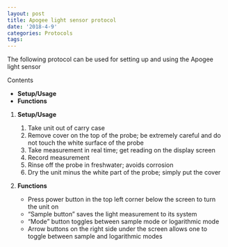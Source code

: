```yaml
---
layout: post
title: Apogee light sensor protocol 
date: '2018-4-9'
categories: Protocols
tags: 
---
```

The following protocol can be used for setting up and using the Apogee light sensor 

Contents

- **Setup/Usage**
- **Functions**


1. <a name="Setup/Usage"></a> **Setup/Usage**
	1. Take unit out of carry case
	2. Remove cover on the top of the probe; be extremely careful and do not touch the white surface of the probe
	3. Take measurement in real time; get reading on the display screen
	4. Record measurement 
	5. Rinse off the probe in freshwater; avoids corrosion
	6. Dry the unit minus the white part of the probe; simply put the cover
	

2. <a name="Functions"></a> **Functions**
	* Press power button in the top left corner below the screen to turn the unit on
	* “Sample button” saves the light measurement to its system
	* “Mode” button toggles between sample mode or logarithmic mode 
	* Arrow buttons on the right side under the screen allows one to toggle between sample and logarithmic modes

